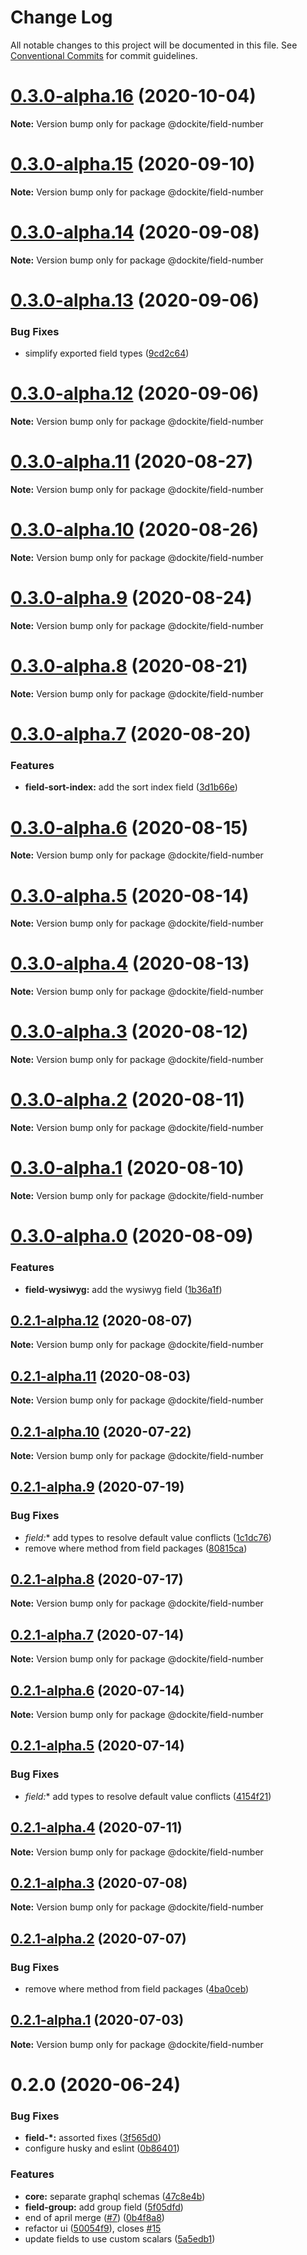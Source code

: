 # Change Log

All notable changes to this project will be documented in this file.
See [Conventional Commits](https://conventionalcommits.org) for commit guidelines.

# [0.3.0-alpha.16](https://github.com/dockite/dockite/compare/@dockite/field-number@0.3.0-alpha.15...@dockite/field-number@0.3.0-alpha.16) (2020-10-04)

**Note:** Version bump only for package @dockite/field-number





# [0.3.0-alpha.15](https://github.com/dockite/dockite/compare/@dockite/field-number@0.3.0-alpha.14...@dockite/field-number@0.3.0-alpha.15) (2020-09-10)

**Note:** Version bump only for package @dockite/field-number





# [0.3.0-alpha.14](https://github.com/dockite/dockite/compare/@dockite/field-number@0.3.0-alpha.13...@dockite/field-number@0.3.0-alpha.14) (2020-09-08)

**Note:** Version bump only for package @dockite/field-number





# [0.3.0-alpha.13](https://github.com/dockite/dockite/compare/@dockite/field-number@0.3.0-alpha.12...@dockite/field-number@0.3.0-alpha.13) (2020-09-06)


### Bug Fixes

* simplify exported field types ([9cd2c64](https://github.com/dockite/dockite/commit/9cd2c64a8bdce7ab78cd6653e03547950df15d42))





# [0.3.0-alpha.12](https://github.com/dockite/dockite/compare/@dockite/field-number@0.3.0-alpha.11...@dockite/field-number@0.3.0-alpha.12) (2020-09-06)

**Note:** Version bump only for package @dockite/field-number





# [0.3.0-alpha.11](https://github.com/dockite/dockite/compare/@dockite/field-number@0.3.0-alpha.10...@dockite/field-number@0.3.0-alpha.11) (2020-08-27)

**Note:** Version bump only for package @dockite/field-number





# [0.3.0-alpha.10](https://github.com/dockite/dockite/compare/@dockite/field-number@0.3.0-alpha.9...@dockite/field-number@0.3.0-alpha.10) (2020-08-26)

**Note:** Version bump only for package @dockite/field-number





# [0.3.0-alpha.9](https://github.com/dockite/dockite/compare/@dockite/field-number@0.3.0-alpha.8...@dockite/field-number@0.3.0-alpha.9) (2020-08-24)

**Note:** Version bump only for package @dockite/field-number





# [0.3.0-alpha.8](https://github.com/dockite/dockite/compare/@dockite/field-number@0.3.0-alpha.7...@dockite/field-number@0.3.0-alpha.8) (2020-08-21)

**Note:** Version bump only for package @dockite/field-number





# [0.3.0-alpha.7](https://github.com/dockite/dockite/compare/@dockite/field-number@0.3.0-alpha.6...@dockite/field-number@0.3.0-alpha.7) (2020-08-20)


### Features

* **field-sort-index:** add the sort index field ([3d1b66e](https://github.com/dockite/dockite/commit/3d1b66e7482e187d785b48f336940d0479c18cf9))





# [0.3.0-alpha.6](https://github.com/dockite/dockite/compare/@dockite/field-number@0.3.0-alpha.5...@dockite/field-number@0.3.0-alpha.6) (2020-08-15)

**Note:** Version bump only for package @dockite/field-number





# [0.3.0-alpha.5](https://github.com/dockite/dockite/compare/@dockite/field-number@0.3.0-alpha.4...@dockite/field-number@0.3.0-alpha.5) (2020-08-14)

**Note:** Version bump only for package @dockite/field-number





# [0.3.0-alpha.4](https://github.com/dockite/dockite/compare/@dockite/field-number@0.3.0-alpha.3...@dockite/field-number@0.3.0-alpha.4) (2020-08-13)

**Note:** Version bump only for package @dockite/field-number





# [0.3.0-alpha.3](https://github.com/dockite/dockite/compare/@dockite/field-number@0.3.0-alpha.2...@dockite/field-number@0.3.0-alpha.3) (2020-08-12)

**Note:** Version bump only for package @dockite/field-number





# [0.3.0-alpha.2](https://github.com/dockite/dockite/compare/@dockite/field-number@0.3.0-alpha.1...@dockite/field-number@0.3.0-alpha.2) (2020-08-11)

**Note:** Version bump only for package @dockite/field-number





# [0.3.0-alpha.1](https://github.com/dockite/dockite/compare/@dockite/field-number@0.3.0-alpha.0...@dockite/field-number@0.3.0-alpha.1) (2020-08-10)

**Note:** Version bump only for package @dockite/field-number





# [0.3.0-alpha.0](https://github.com/dockite/dockite/compare/@dockite/field-number@0.2.1-alpha.12...@dockite/field-number@0.3.0-alpha.0) (2020-08-09)


### Features

* **field-wysiwyg:** add the wysiwyg field ([1b36a1f](https://github.com/dockite/dockite/commit/1b36a1f2c4332b08f1681ed7eb4e7d094b73221b))





## [0.2.1-alpha.12](https://github.com/dockite/dockite/compare/@dockite/field-number@0.2.1-alpha.11...@dockite/field-number@0.2.1-alpha.12) (2020-08-07)

**Note:** Version bump only for package @dockite/field-number





## [0.2.1-alpha.11](https://github.com/dockite/dockite/compare/@dockite/field-number@0.2.1-alpha.10...@dockite/field-number@0.2.1-alpha.11) (2020-08-03)

**Note:** Version bump only for package @dockite/field-number





## [0.2.1-alpha.10](https://github.com/dockite/dockite/compare/@dockite/field-number@0.2.1-alpha.9...@dockite/field-number@0.2.1-alpha.10) (2020-07-22)

**Note:** Version bump only for package @dockite/field-number





## [0.2.1-alpha.9](https://github.com/dockite/dockite/compare/@dockite/field-number@0.2.0...@dockite/field-number@0.2.1-alpha.9) (2020-07-19)


### Bug Fixes

* **field*:** add types to resolve default value conflicts ([1c1dc76](https://github.com/dockite/dockite/commit/1c1dc76c3d1ec5b503b53192dd0ef32a5aacaf30))
* remove where method from field packages ([80815ca](https://github.com/dockite/dockite/commit/80815caeddf977c6e061ec4d0cc4805f5cd5d87a))





## [0.2.1-alpha.8](https://github.com/dockite/dockite/compare/@dockite/field-number@0.2.1-alpha.7...@dockite/field-number@0.2.1-alpha.8) (2020-07-17)

**Note:** Version bump only for package @dockite/field-number





## [0.2.1-alpha.7](https://github.com/dockite/dockite/compare/@dockite/field-number@0.2.1-alpha.6...@dockite/field-number@0.2.1-alpha.7) (2020-07-14)

**Note:** Version bump only for package @dockite/field-number





## [0.2.1-alpha.6](https://github.com/dockite/dockite/compare/@dockite/field-number@0.2.1-alpha.5...@dockite/field-number@0.2.1-alpha.6) (2020-07-14)

**Note:** Version bump only for package @dockite/field-number





## [0.2.1-alpha.5](https://github.com/dockite/dockite/compare/@dockite/field-number@0.2.1-alpha.4...@dockite/field-number@0.2.1-alpha.5) (2020-07-14)


### Bug Fixes

* **field*:** add types to resolve default value conflicts ([4154f21](https://github.com/dockite/dockite/commit/4154f213f0397aa133b385002cb64f97fd5a1da4))





## [0.2.1-alpha.4](https://github.com/dockite/dockite/compare/@dockite/field-number@0.2.1-alpha.3...@dockite/field-number@0.2.1-alpha.4) (2020-07-11)

**Note:** Version bump only for package @dockite/field-number





## [0.2.1-alpha.3](https://github.com/dockite/dockite/compare/@dockite/field-number@0.2.1-alpha.2...@dockite/field-number@0.2.1-alpha.3) (2020-07-08)

**Note:** Version bump only for package @dockite/field-number





## [0.2.1-alpha.2](https://github.com/dockite/dockite/compare/@dockite/field-number@0.2.0...@dockite/field-number@0.2.1-alpha.2) (2020-07-07)


### Bug Fixes

* remove where method from field packages ([4ba0ceb](https://github.com/dockite/dockite/commit/4ba0ceb0a97b4704a0be3d9637d6782bc5c4bc62))





## [0.2.1-alpha.1](https://github.com/dockite/dockite/compare/@dockite/field-number@0.2.0...@dockite/field-number@0.2.1-alpha.1) (2020-07-03)

**Note:** Version bump only for package @dockite/field-number





# 0.2.0 (2020-06-24)


### Bug Fixes

* **field-*:** assorted fixes ([3f565d0](https://github.com/dockite/dockite/commit/3f565d0c00301081f2468a90a022af3039c863bf))
* configure husky and eslint ([0b86401](https://github.com/dockite/dockite/commit/0b86401a255fc55f1a051eebde8bf014f9dd7d23))


### Features

* **core:** separate graphql schemas ([47c8e4b](https://github.com/dockite/dockite/commit/47c8e4bd6c30460d8d5f3c59311fee39f122a299))
* **field-group:** add group field ([5f05dfd](https://github.com/dockite/dockite/commit/5f05dfda7a00a5193d4cdd322b929d3cd27d95ac))
* end of april merge  ([#7](https://github.com/dockite/dockite/issues/7)) ([0b4f8a8](https://github.com/dockite/dockite/commit/0b4f8a8ebd6da6118eee6e219817d7c85d611200))
* refactor ui ([50054f9](https://github.com/dockite/dockite/commit/50054f980c990822e7e6ceffe05d0799f2e5dcd5)), closes [#15](https://github.com/dockite/dockite/issues/15)
* update fields to use custom scalars ([5a5edb1](https://github.com/dockite/dockite/commit/5a5edb1a165dfbc7d7b2858887c8c0e7f452bdb3))
